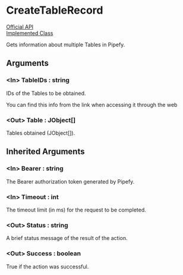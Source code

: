 # CreateTableRecord

[Official API](https://api-docs.pipefy.com/reference/mutations/getTables/)  
[Implemented Class](../Capgemini.Pipefy/TableRecord/GetTables.cs)

Gets information about multiple Tables in Pipefy.

## Arguments

### &lt;In&gt; TableIDs : string

IDs of the Tables to be obtained.

You can find this info from the link when accessing it through the web

### &lt;Out&gt; Table : JObject[]

Tables obtained (JObject[]).

## Inherited Arguments

### &lt;In&gt; Bearer : string

The Bearer authorization token generated by Pipefy.

### &lt;In&gt; Timeout : int

The timeout limit (in ms) for the request to be completed.

### &lt;Out&gt; Status : string

A brief status message of the result of the action.

### &lt;Out&gt; Success : boolean

True if the action was successful.